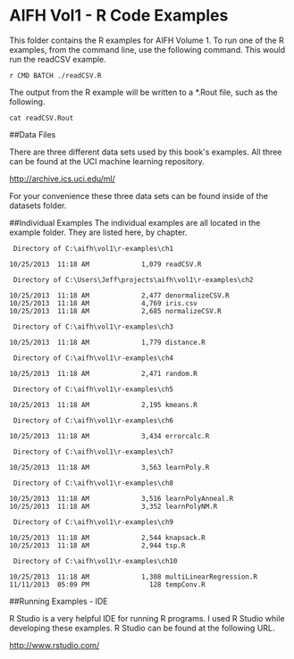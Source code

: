 AIFH Vol1  - R Code Examples
====
This folder contains the R examples for AIFH Volume 1.  To run one of the R examples, from
the command line, use the following command.  This would run the readCSV example.
```
r CMD BATCH ./readCSV.R
```
The output from the R example will be written to a *.Rout file, such as the following.
```
cat readCSV.Rout
```
##Data Files

There are three different data sets used by this book's examples.  All three can be found
at the UCI machine learning repository. 

http://archive.ics.uci.edu/ml/

For your convenience these three data sets can be found inside of the datasets folder.

##Individual Examples
The individual examples are all located in the example folder.  They are listed here,
by chapter.

```
 Directory of C:\aifh\vol1\r-examples\ch1

10/25/2013  11:18 AM             1,079 readCSV.R

 Directory of C:\Users\Jeff\projects\aifh\vol1\r-examples\ch2

10/25/2013  11:18 AM             2,477 denormalizeCSV.R
10/25/2013  11:18 AM             4,769 iris.csv
10/25/2013  11:18 AM             2,685 normalizeCSV.R

 Directory of C:\aifh\vol1\r-examples\ch3

10/25/2013  11:18 AM             1,779 distance.R

 Directory of C:\aifh\vol1\r-examples\ch4

10/25/2013  11:18 AM             2,471 random.R

 Directory of C:\aifh\vol1\r-examples\ch5

10/25/2013  11:18 AM             2,195 kmeans.R

 Directory of C:\aifh\vol1\r-examples\ch6

10/25/2013  11:18 AM             3,434 errorcalc.R

 Directory of C:\aifh\vol1\r-examples\ch7

10/25/2013  11:18 AM             3,563 learnPoly.R

 Directory of C:\aifh\vol1\r-examples\ch8

10/25/2013  11:18 AM             3,516 learnPolyAnneal.R
10/25/2013  11:18 AM             3,352 learnPolyNM.R

 Directory of C:\aifh\vol1\r-examples\ch9

10/25/2013  11:18 AM             2,544 knapsack.R
10/25/2013  11:18 AM             2,944 tsp.R

 Directory of C:\aifh\vol1\r-examples\ch10

10/25/2013  11:18 AM             1,308 multiLinearRegression.R
11/11/2013  05:09 PM               128 tempConv.R
```

##Running Examples - IDE

R Studio is a very helpful IDE for running R programs.  I used R Studio while developing
these examples.  R Studio can be found at the following URL.

http://www.rstudio.com/
